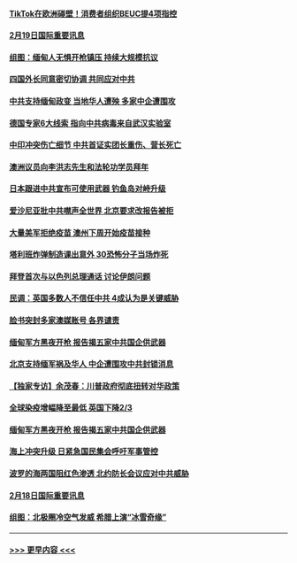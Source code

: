 #### [TikTok在欧洲碰壁！消费者组织BEUC提4项指控](../pages/prog202/a103057739.md?t=02192201) 
#### [2月19日国际重要讯息](../pages/prog202/a103057733.md?t=02192201) 
#### [组图：缅甸人无惧开枪镇压 持续大规模抗议](../pages/prog202/a103057632.md?t=02192201) 
#### [四国外长同意密切协调 共同应对中共](../pages/prog202/a103057611.md?t=02192201) 
#### [中共支持缅甸政变 当地华人遭殃 多家中企遭围攻](../pages/prog202/a103057560.md?t=02192201) 
#### [德国专家6大线索 指向中共病毒来自武汉实验室](../pages/prog202/a103057562.md?t=02192201) 
#### [中印冲突伤亡细节 中共首证实团长重伤、营长死亡](../pages/prog202/a103057532.md?t=02192201) 
#### [澳洲议员向李洪志先生和法轮功学员拜年](../pages/prog202/a103057437.md?t=02192201) 
#### [日本跟进中共宣布可使用武器 钓鱼岛对峙升级](../pages/prog202/a103057324.md?t=02192201) 
#### [爱沙尼亚批中共噤声全世界 北京要求改报告被拒](../pages/prog202/a103057304.md?t=02192201) 
#### [大量美军拒绝疫苗 澳州下周开始疫苗接种](../pages/prog202/a103057358.md?t=02192201) 
#### [塔利班炸弹制造课出意外 30恐怖分子当场炸死](../pages/prog202/a103057286.md?t=02192201) 
#### [拜登首次与以色列总理通话  讨论伊朗问题](../pages/prog202/a103057343.md?t=02192201) 
#### [民调：英国多数人不信任中共 4成认为是关键威胁](../pages/prog202/a103057239.md?t=02192201) 
#### [脸书突封多家澳媒账号 各界谴责](../pages/prog202/a103057170.md?t=02192201) 
#### [缅甸军方黑夜开枪 报告揭五家中共国企供武器](../pages/prog202/a103057165.md?t=02192201) 
#### [北京支持缅军祸及华人 中企遭围攻中共封锁消息](../pages/prog202/a103057115.md?t=02192201) 
#### [【独家专访】余茂春：川普政府彻底扭转对华政策](../pages/prog202/a103057124.md?t=02192201) 
#### [全球染疫增幅降至最低 英国下降2/3](../pages/prog202/a103057131.md?t=02192201) 
#### [缅甸军方黑夜开枪 报告揭五家中共国企供武器](../pages/prog202/a103057105.md?t=02192201) 
#### [海上冲突升级 日紧急国民集会呼吁军事管控](../pages/prog202/a103057069.md?t=02192201) 
#### [波罗的海两国阻红色渗透 北约防长会议应对中共威胁](../pages/prog202/a103057067.md?t=02192201) 
#### [2月18日国际重要讯息](../pages/prog202/a103056936.md?t=02192201) 
#### [组图：北极圈冷空气发威 希腊上演“冰雪奇缘”](../pages/prog202/a103056818.md?t=02192201) 

----
#### [ >>> 更早内容 <<< ](../indexes/prog202-earlier.md)
